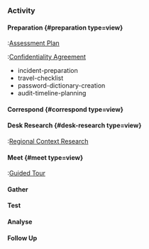 ### Activity

#### Preparation {#preparation type=view}

:[Assessment Plan](assessment-plan)

:[Confidentiality Agreement](confidentiality-agreement)

- incident-preparation
- travel-checklist
- password-dictionary-creation
- audit-timeline-planning

#### Correspond {#correspond type=view}

#### Desk Research {#desk-research type=view}

:[Regional Context Research](regional-context-research)

#### Meet {#meet type=view}

:[Guided Tour](guided-tour)

#### Gather
#### Test
#### Analyse
#### Follow Up
